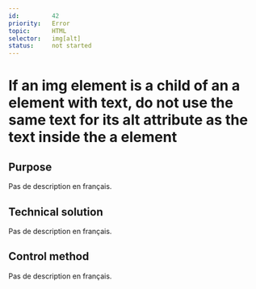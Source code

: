 ```yaml
---
id:         42
priority:   Error
topic:      HTML
selector:   img[alt]
status:     not started
---
```


# If an img element is a child of an a element with text, do not use the same text for its alt attribute as the text inside the a element

## Purpose

Pas de description en français.

## Technical solution

Pas de description en français.

## Control method

Pas de description en français.